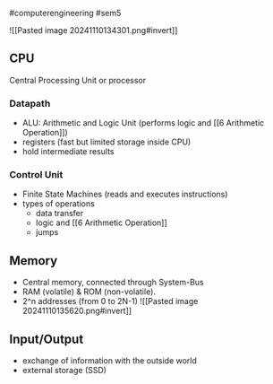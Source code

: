 #computerengineering #sem5

![[Pasted image 20241110134301.png#invert]]
## CPU
Central Processing Unit or processor
### Datapath
- ALU: Arithmetic and Logic Unit (performs logic and [[6 Arithmetic Operation]])
- registers (fast but limited storage inside CPU)
- hold intermediate results
### Control Unit
- Finite State Machines (reads and executes instructions)
- types of operations
	- data transfer
	- logic and [[6 Arithmetic Operation]]
	- jumps
## Memory
- Central memory, connected through System-Bus
- RAM (volatile) & ROM (non-volatile).
- 2^n addresses (from 0 to 2N-1)
![[Pasted image 20241110135620.png#invert]]
## Input/Output
- exchange of information with the outside world
- external storage (SSD)
